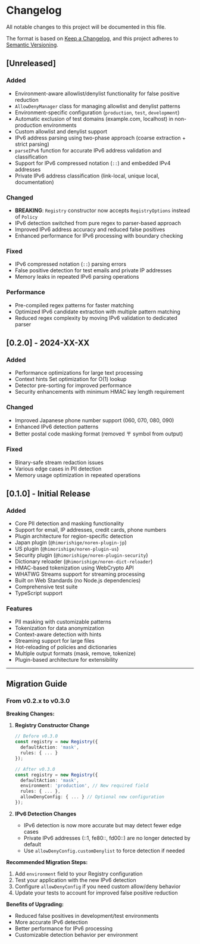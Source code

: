 # Changelog

All notable changes to this project will be documented in this file.

The format is based on [Keep a Changelog](https://keepachangelog.com/en/1.0.0/),
and this project adheres to [Semantic Versioning](https://semver.org/spec/v2.0.0.html).

## [Unreleased]

### Added
- Environment-aware allowlist/denylist functionality for false positive reduction
- `AllowDenyManager` class for managing allowlist and denylist patterns
- Environment-specific configuration (`production`, `test`, `development`)
- Automatic exclusion of test domains (example.com, localhost) in non-production environments
- Custom allowlist and denylist support
- IPv6 address parsing using two-phase approach (coarse extraction + strict parsing)
- `parseIPv6` function for accurate IPv6 address validation and classification
- Support for IPv6 compressed notation (`::`) and embedded IPv4 addresses
- Private IPv6 address classification (link-local, unique local, documentation)

### Changed
- **BREAKING**: `Registry` constructor now accepts `RegistryOptions` instead of `Policy`
- IPv6 detection switched from pure regex to parser-based approach
- Improved IPv6 address accuracy and reduced false positives
- Enhanced performance for IPv6 processing with boundary checking

### Fixed
- IPv6 compressed notation (`::`) parsing errors
- False positive detection for test emails and private IP addresses
- Memory leaks in repeated IPv6 parsing operations

### Performance
- Pre-compiled regex patterns for faster matching
- Optimized IPv6 candidate extraction with multiple pattern matching
- Reduced regex complexity by moving IPv6 validation to dedicated parser

## [0.2.0] - 2024-XX-XX

### Added
- Performance optimizations for large text processing
- Context hints Set optimization for O(1) lookup
- Detector pre-sorting for improved performance
- Security enhancements with minimum HMAC key length requirement

### Changed
- Improved Japanese phone number support (060, 070, 080, 090)
- Enhanced IPv6 detection patterns
- Better postal code masking format (removed 〒 symbol from output)

### Fixed
- Binary-safe stream redaction issues
- Various edge cases in PII detection
- Memory usage optimization in repeated operations

## [0.1.0] - Initial Release

### Added
- Core PII detection and masking functionality
- Support for email, IP addresses, credit cards, phone numbers
- Plugin architecture for region-specific detection
- Japan plugin (`@himorishige/noren-plugin-jp`)
- US plugin (`@himorishige/noren-plugin-us`)
- Security plugin (`@himorishige/noren-plugin-security`)
- Dictionary reloader (`@himorishige/noren-dict-reloader`)
- HMAC-based tokenization using WebCrypto API
- WHATWG Streams support for streaming processing
- Built on Web Standards (no Node.js dependencies)
- Comprehensive test suite
- TypeScript support

### Features
- PII masking with customizable patterns
- Tokenization for data anonymization
- Context-aware detection with hints
- Streaming support for large files
- Hot-reloading of policies and dictionaries
- Multiple output formats (mask, remove, tokenize)
- Plugin-based architecture for extensibility

---

## Migration Guide

### From v0.2.x to v0.3.0

**Breaking Changes:**

1. **Registry Constructor Change**
   ```ts
   // Before v0.3.0
   const registry = new Registry({
     defaultAction: 'mask',
     rules: { ... }
   });

   // After v0.3.0
   const registry = new Registry({
     defaultAction: 'mask',
     environment: 'production', // New required field
     rules: { ... },
     allowDenyConfig: { ... } // Optional new configuration
   });
   ```

2. **IPv6 Detection Changes**
   - IPv6 detection is now more accurate but may detect fewer edge cases
   - Private IPv6 addresses (::1, fe80::, fd00::) are no longer detected by default
   - Use `allowDenyConfig.customDenylist` to force detection if needed

**Recommended Migration Steps:**

1. Add `environment` field to your Registry configuration
2. Test your application with the new IPv6 detection
3. Configure `allowDenyConfig` if you need custom allow/deny behavior
4. Update your tests to account for improved false positive reduction

**Benefits of Upgrading:**

- Reduced false positives in development/test environments
- More accurate IPv6 detection
- Better performance for IPv6 processing
- Customizable detection behavior per environment